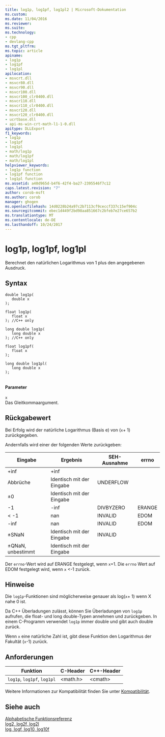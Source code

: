 ```yaml
---
title: log1p, log1pf, log1pl2 | Microsoft-Dokumentation
ms.custom: 
ms.date: 11/04/2016
ms.reviewer: 
ms.suite: 
ms.technology:
- cpp
- devlang-cpp
ms.tgt_pltfrm: 
ms.topic: article
apiname:
- log1p
- log1pf
- log1pl
apilocation:
- msvcrt.dll
- msvcr80.dll
- msvcr90.dll
- msvcr100.dll
- msvcr100_clr0400.dll
- msvcr110.dll
- msvcr110_clr0400.dll
- msvcr120.dll
- msvcr120_clr0400.dll
- ucrtbase.dll
- api-ms-win-crt-math-l1-1-0.dll
apitype: DLLExport
f1_keywords:
- log1p
- log1pf
- log1pl
- math/log1p
- math/log1pf
- math/log1pl
helpviewer_keywords:
- log1p function
- log1pf function
- log1pl function
ms.assetid: a40d965d-b4f6-42f4-ba27-2395546f7c12
caps.latest.revision: "7"
author: corob-msft
ms.author: corob
manager: ghogen
ms.openlocfilehash: 14d0228b24a97c2b7113cf9ceccf337c15ef904c
ms.sourcegitcommit: ebec1d449f2bd98aa851667c2bfeb7e27ce657b2
ms.translationtype: MT
ms.contentlocale: de-DE
ms.lasthandoff: 10/24/2017
---
```

# <a name="log1p-log1pf-log1pl"></a>log1p, log1pf, log1pl
Berechnet den natürlichen Logarithmus von 1 plus den angegebenen Ausdruck.  
  
## <a name="syntax"></a>Syntax  
  
```  
double log1p(  
   double x  
);  
  
float log1p(  
   float x  
); //C++ only  
  
long double log1p(  
   long double x  
); //C++ only  
  
float log1pf(  
   float x  
);  
  
long double log1pl(  
   long double x  
);  
  
```  
  
#### <a name="parameters"></a>Parameter  
 `x`  
 Das Gleitkommaargument.  
  
## <a name="return-value"></a>Rückgabewert  
 Bei Erfolg wird der natürliche Logarithmus (Basis e) von (`x`+ 1) zurückgegeben.  
  
 Andernfalls wird einer der folgenden Werte zurückgeben:  
  
|Eingabe|Ergebnis|SEH-Ausnahme|errno|  
|-----------|------------|-------------------|-----------|  
|+inf|+inf|||  
|Abbrüche|Identisch mit der Eingabe|UNDERFLOW||  
|±0|Identisch mit der Eingabe|||  
|-1|-inf|DIVBYZERO|ERANGE|  
|< -1|nan|INVALID|EDOM|  
|-inf|nan|INVALID|EDOM|  
|±SNaN|Identisch mit der Eingabe|INVALID||  
|±QNaN, unbestimmt|Identisch mit der Eingabe|||  
  
 Der `errno`-Wert wird auf ERANGE festgelegt, wenn `x`=1. Die `errno` Wert auf EDOM festgelegt wird, wenn `x` <-1 zurück.  
  
## <a name="remarks"></a>Hinweise  
 Die `log1p`-Funktionen sind möglicherweise genauer als log(`x`+ 1) wenn X nahe 0 ist.  
  
 Da C++ Überladungen zulässt, können Sie Überladungen von `log1p` aufrufen, die float- und long double-Typen annehmen und zurückgeben. In einem C-Programm verwendet `log1p` immer double und gibt auch double zurück.  
  
 Wenn `x` eine natürliche Zahl ist, gibt diese Funktion den Logarithmus der Fakultät (`x`-1) zurück.  
  
## <a name="requirements"></a>Anforderungen  
  
|Funktion|C-Header|C++-Header|  
|--------------|--------------|------------------|  
|`log1p`,                `log1pf`,  `log1pl`|\<math.h>|\<cmath>|  
  
 Weitere Informationen zur Kompatibilität finden Sie unter [Kompatibilität](../../c-runtime-library/compatibility.md).  
  
## <a name="see-also"></a>Siehe auch  
 [Alphabetische Funktionsreferenz](../../c-runtime-library/reference/crt-alphabetical-function-reference.md)   
 [log2, log2f, log2l](../../c-runtime-library/reference/log2-log2f-log2l.md)   
 [log, logf, log10, log10f](../../c-runtime-library/reference/log-logf-log10-log10f.md)